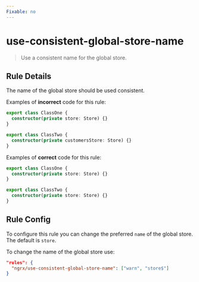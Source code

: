 ```yaml
---
Fixable: no
---
```


# use-consistent-global-store-name

> Use a consistent name for the global store.

<!-- Everything above this generated, do not edit -->
<!-- MANUAL-DOC:START -->

## Rule Details

The name of the global store should be used consistent.

Examples of **incorrect** code for this rule:

```ts
export class ClassOne {
  constructor(private store: Store) {}
}

export class ClassTwo {
  constructor(private customersStore: Store) {}
}
```

Examples of **correct** code for this rule:

```ts
export class ClassOne {
  constructor(private store: Store) {}
}

export class ClassTwo {
  constructor(private store: Store) {}
}
```

## Rule Config

To configure this rule you can change the preferred `name` of the global store.
The default is `store`.

To change the name of the global store use:

```json
"rules": {
  "ngrx/use-consistent-global-store-name": ["warn", "store$"]
}
```
